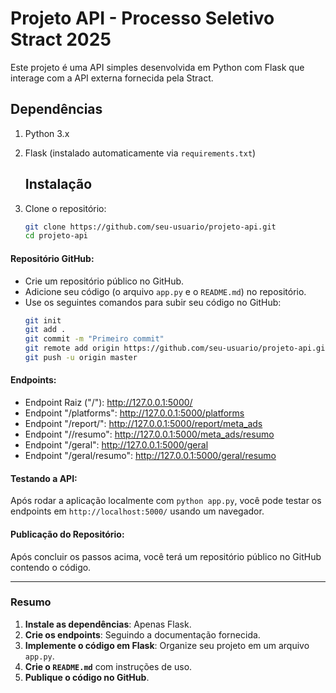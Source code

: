 # Projeto API - Processo Seletivo Stract 2025

Este projeto é uma API simples desenvolvida em Python com Flask que interage com a API externa fornecida pela Stract.

## Dependências

1. Python 3.x
2. Flask (instalado automaticamente via `requirements.txt`)

   ## Instalação

1. Clone o repositório:
   ```bash
   git clone https://github.com/seu-usuario/projeto-api.git
   cd projeto-api

   
####  **Repositório GitHub**:
   - Crie um repositório público no GitHub.
   - Adicione seu código (o arquivo `app.py` e o `README.md`) no repositório.
   - Use os seguintes comandos para subir seu código no GitHub:
     ```bash
     git init
     git add .
     git commit -m "Primeiro commit"
     git remote add origin https://github.com/seu-usuario/projeto-api.git
     git push -u origin master
     ```
#### **Endpoints**:
- Endpoint Raiz ("/"): http://127.0.0.1:5000/
- Endpoint "/platforms": http://127.0.0.1:5000/platforms
- Endpoint "/report/<platform>": http://127.0.0.1:5000/report/meta_ads
- Endpoint "/<platform>/resumo":  http://127.0.0.1:5000/meta_ads/resumo
- Endpoint "/geral": http://127.0.0.1:5000/geral
- Endpoint "/geral/resumo": http://127.0.0.1:5000/geral/resumo
  
####  **Testando a API**:
   Após rodar a aplicação localmente com `python app.py`, você pode testar os endpoints em `http://localhost:5000/` usando um navegador.

####  **Publicação do Repositório**:
   Após concluir os passos acima, você terá um repositório público no GitHub contendo o código.

---


### Resumo
1. **Instale as dependências**: Apenas Flask.
2. **Crie os endpoints**: Seguindo a documentação fornecida.
3. **Implemente o código em Flask**: Organize seu projeto em um arquivo `app.py`.
4. **Crie o `README.md`** com instruções de uso.
5. **Publique o código no GitHub**.
